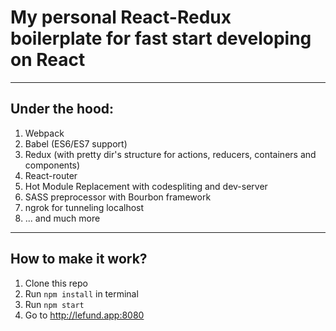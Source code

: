 # My personal React-Redux boilerplate for fast start developing on React

***
## Under the hood:
1. Webpack
2. Babel (ES6/ES7 support)
3. Redux (with pretty dir's structure for actions, reducers, containers and components)
4. React-router
5. Hot Module Replacement with codespliting and dev-server
6. SASS preprocessor with Bourbon framework
7. ngrok for tunneling localhost
8. ... and much more

***
## How to make it work?
1. Clone this repo
2. Run `npm install` in terminal
3. Run `npm start`
4. Go to http://lefund.app:8080
